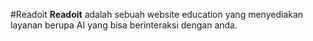 #Readoit
**Readoit** adalah sebuah website education yang menyediakan layanan berupa AI yang bisa berinteraksi dengan anda.
